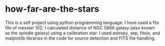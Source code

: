 # how-far-are-the-stars
This is a self project using python programming language. I have used a fits file of messier 102, I calculated distance of NGC 5866 galaxy (also known as the spindle galaxy) using a calibration star. I used astropy, sep, fitsio, and matplotlib libraries in the code for source detection and FITS file handling.
